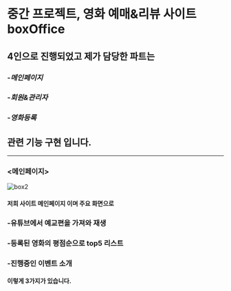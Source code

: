 
# 중간 프로젝트, 영화 예매&리뷰 사이트 boxOffice
## 4인으로 진행되었고 제가 담당한 파트는  
### -_메인페이지_  
### -_회원&관리자_  
### -_영화등록_  
## 관련 기능 구현 입니다.  

***
### <메인페이지>
![box2](https://user-images.githubusercontent.com/102139584/172799351-283bc9d8-5578-4226-b911-4bfd6654bf1a.jpg)  
#### 저희 사이트 메인페이지 이며 주요 화면으로  
### -유튜브에서 예교편을 가져와 재생 
### -등록된 영화의 평점순으로 top5 리스트
### -진행중인 이벤트 소개  
#### 이렇게 3가지가 있습니다.




